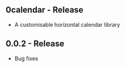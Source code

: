 ## 0calendar - Release

* A customisable horizontal calendar library

## 0.0.2 - Release

* Bug fixes